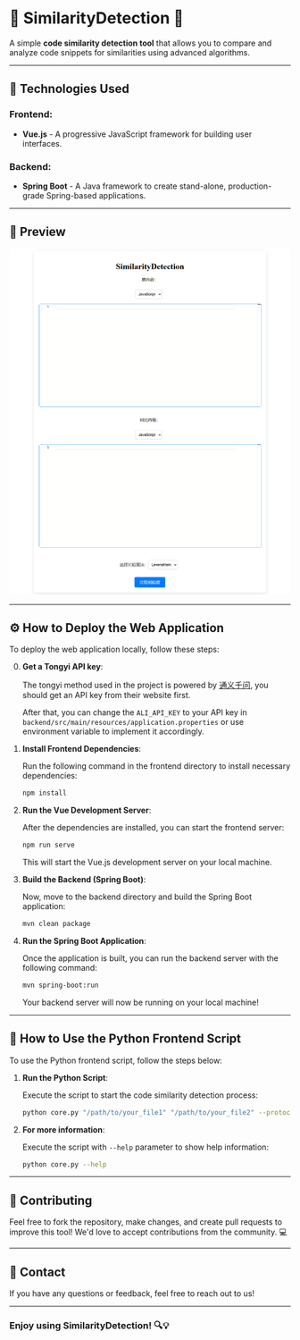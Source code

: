 # 🌟 **SimilarityDetection** 🌟

A simple **code similarity detection tool** that allows you to compare and analyze code snippets for similarities using advanced algorithms.

---

## 🚀 **Technologies Used**

### Frontend:
- **Vue.js** - A progressive JavaScript framework for building user interfaces.

### Backend:
- **Spring Boot** - A Java framework to create stand-alone, production-grade Spring-based applications.

---

## 📸 **Preview**

![preview.png](preview.png)

---

## ⚙️ **How to Deploy the Web Application**

To deploy the web application locally, follow these steps:

0. **Get a Tongyi API key**:

    The tongyi method used in the project is powered by [通义千问](https://tongyi.aliyun.com/), you should get an API key from their website first.

    After that, you can change the `ALI_API_KEY` to your API key in `backend/src/main/resources/application.properties` or use environment variable to implement it accordingly.

1. **Install Frontend Dependencies**:

    Run the following command in the frontend directory to install necessary dependencies:

    ```bash
    npm install
    ```

2. **Run the Vue Development Server**:

    After the dependencies are installed, you can start the frontend server:

    ```bash
    npm run serve
    ```

    This will start the Vue.js development server on your local machine.

3. **Build the Backend (Spring Boot)**:

    Now, move to the backend directory and build the Spring Boot application:

    ```bash
    mvn clean package
    ```

4. **Run the Spring Boot Application**:

    Once the application is built, you can run the backend server with the following command:

    ```bash
    mvn spring-boot:run
    ```

    Your backend server will now be running on your local machine!

---

## 🐍 **How to Use the Python Frontend Script**

To use the Python frontend script, follow the steps below:

1. **Run the Python Script**:

    Execute the script to start the code similarity detection process:

    ```bash
    python core.py "/path/to/your_file1" "/path/to/your_file2" --protocol=http --method=tongyi
    ```
2. **For more information**:
    
    Execute the script with `--help` parameter to show help information:

    ```bash
    python core.py --help
    ```

---

## 📄 **Contributing**

Feel free to fork the repository, make changes, and create pull requests to improve this tool! We'd love to accept contributions from the community. 💻

---

## 📧 **Contact**

If you have any questions or feedback, feel free to reach out to us!

---

### Enjoy using **SimilarityDetection**! 🔍💡
